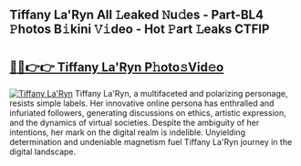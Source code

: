 ## Tiffany La'Ryn All 𝙻eaked 𝙽u𝚍es - Part-BL4 𝙿hotos B𝚒kini 𝚅𝚒deo - Hot 𝙿art 𝙻eaks CTFlP

# <h2><a href="http://ld0ebzb.urlbe.top/?page=Tiffany+La%27Ryn">🔗🔗👉👉 Tiffany La'Ryn P𝚑oto𝚜Vid𝚎o</a></h2>

[![Tiffany La'Ryn](https://i.imgur.com/eBuTRDB.gif)](http://ld0ebzb.urlbe.top/?page=Tiffany+La%27Ryn)
Tiffany La'Ryn, a multifaceted and polarizing personage, resists simple labels. Her innovative online persona has enthralled and infuriated followers, generating discussions on ethics, artistic expression, and the dynamics of virtual societies. Despite the ambiguity of her intentions, her mark on the digital realm is indelible. Unyielding determination and undeniable magnetism fuel Tiffany La'Ryn journey in the digital landscape.
